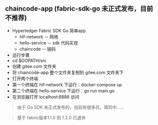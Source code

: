 ## chaincode-app (fabric-sdk-go 未正式发布，目前不推荐)
* Hyperledger Fabric SDK Go 简单app
  * hlf-network -- 网络
  * hello-service -- sdk 代码实现
  * chaincode -- 链码
* 运行步骤
* cd $GOPATH/src
* 创建 gitee.com 文件夹
* 将 chaincode-app 整个文件夹复制到 gitee.com 文件夹下
* 打开两个终端
* 第一个终端在 hlf-network 下运行：docker-compose up
* 第二个终端在 hello-service 下运行：go run main.go
* 在浏览器打开 localhost:8888 访问

> 由于 Go SDK 未正式发布的，目前有很多坑，填坑中......

> 基于 fabric版本1.1.0 到 1.2.0 已退休

